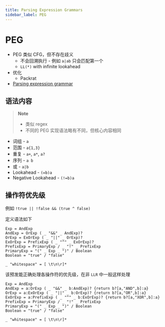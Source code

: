 ```yaml
---
title: Parsing Expression Grammars
sidebar_label: PEG
---
```


# PEG

- PEG 类似 CFG，但不存在歧义
  - 不会回溯执行 - 例如 `a|ab` 只会匹配第一个
  - `LL(*)` with infinite lookahead
- 优化
  - Packrat
- [Parsing expression grammar](https://en.wikipedia.org/wiki/Parsing_expression_grammar)

## 语法内容

> **Note**
>
> - 类似 regex
> - 不同的 PEG 实现语法略有不同，但核心内容相同

- 词组 - `a`
- 范围 - `a{1,3}`
- 重复 - `a+`, `a*`, `a?`
- 序列 - `a b`
- 或 - `a|b`
- Lookahead - `(=b)a`
- Negative Lookahead - `(!=b)a`


## 操作符优先级

例如 `!true || !false && (true ^ false)`

定义语法如下

```pegjs
Exp = AndExp
AndExp = OrExp ( _ "&&" _ AndExp)?
OrExp = ExOrExp ( _ "||" _ OrExp)?
ExOrExp = PrefixExp ( _ "^" _ ExOrExp)?
PrefixExp = PrimaryExp / _ "!" _ PrefixExp
PrimaryExp = "(" _ Exp _ ")" / Boolean
Boolean = "true" / "false"

_ "whitespace" = [ \t\n\r]*
```

该预发能正确处理各操作符的优先级，在非 `LLR` 中一般这样处理

```pegjs
Exp = AndExp
AndExp = a:OrExp ( _ "&&" _ b:AndExp)? {return b?[a,"AND",b]:a}
OrExp = a:ExOrExp ( _ "||" _ b:OrExp)? {return b?[a,"OR",b]:a}
ExOrExp = a:PrefixExp ( _ "^" _ b:ExOrExp)? {return b?[a,"XOR",b]:a}
PrefixExp = PrimaryExp / _ "!" _ PrefixExp
PrimaryExp = "(" _ Exp _ ")" / Boolean
Boolean = "true" / "false"

_ "whitespace" = [ \t\n\r]*
```

